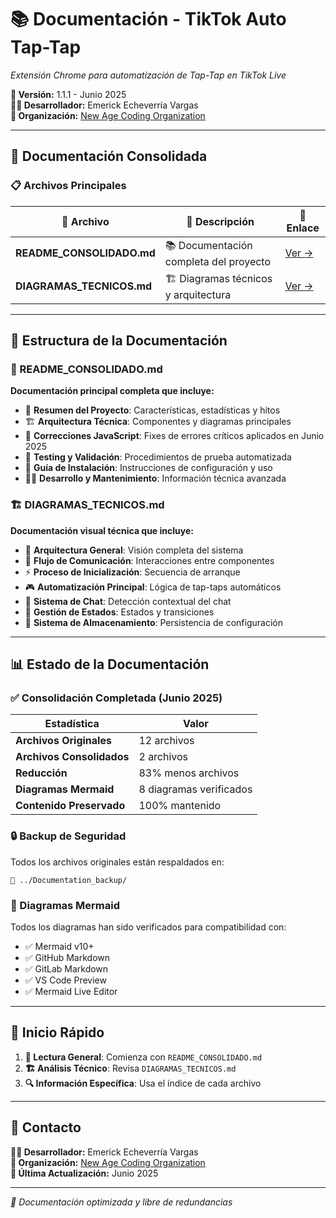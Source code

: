 # 📚 Documentación - TikTok Auto Tap-Tap

*Extensión Chrome para automatización de Tap-Tap en TikTok Live*

**📅 Versión:** 1.1.1 - Junio 2025  
**👨‍💻 Desarrollador:** Emerick Echeverría Vargas  
**🏢 Organización:** [New Age Coding Organization](https://newagecoding.org)

---

## 📖 Documentación Consolidada

### 📋 Archivos Principales

| 📄 Archivo | 📝 Descripción | 🔗 Enlace |
|------------|----------------|-----------|
| **README_CONSOLIDADO.md** | 📚 Documentación completa del proyecto | [Ver →](./README_CONSOLIDADO.md) |
| **DIAGRAMAS_TECNICOS.md** | 🏗️ Diagramas técnicos y arquitectura | [Ver →](./DIAGRAMAS_TECNICOS.md) |

---

## 🎯 Estructura de la Documentación

### 📖 README_CONSOLIDADO.md
**Documentación principal completa que incluye:**

- 🎯 **Resumen del Proyecto**: Características, estadísticas y hitos
- 🏗️ **Arquitectura Técnica**: Componentes y diagramas principales
- 🔧 **Correcciones JavaScript**: Fixes de errores críticos aplicados en Junio 2025
- 🧪 **Testing y Validación**: Procedimientos de prueba automatizada
- 🚀 **Guía de Instalación**: Instrucciones de configuración y uso
- 👨‍💻 **Desarrollo y Mantenimiento**: Información técnica avanzada

### 🏗️ DIAGRAMAS_TECNICOS.md
**Documentación visual técnica que incluye:**

- 🎯 **Arquitectura General**: Visión completa del sistema
- 🔄 **Flujo de Comunicación**: Interacciones entre componentes
- ⚡ **Proceso de Inicialización**: Secuencia de arranque
- 🎮 **Automatización Principal**: Lógica de tap-taps automáticos
- 💬 **Sistema de Chat**: Detección contextual del chat
- 🎨 **Gestión de Estados**: Estados y transiciones
- 💾 **Sistema de Almacenamiento**: Persistencia de configuración

---

## 📊 Estado de la Documentación

### ✅ Consolidación Completada (Junio 2025)

| Estadística | Valor |
|-------------|-------|
| **Archivos Originales** | 12 archivos |
| **Archivos Consolidados** | 2 archivos |
| **Reducción** | 83% menos archivos |
| **Diagramas Mermaid** | 8 diagramas verificados |
| **Contenido Preservado** | 100% mantenido |

### 🔒 Backup de Seguridad

Todos los archivos originales están respaldados en:
```
📁 ../Documentation_backup/
```

### 🎨 Diagramas Mermaid

Todos los diagramas han sido verificados para compatibilidad con:
- ✅ Mermaid v10+
- ✅ GitHub Markdown
- ✅ GitLab Markdown
- ✅ VS Code Preview
- ✅ Mermaid Live Editor

---

## 🚀 Inicio Rápido

1. **📖 Lectura General**: Comienza con `README_CONSOLIDADO.md`
2. **🏗️ Análisis Técnico**: Revisa `DIAGRAMAS_TECNICOS.md`
3. **🔍 Información Específica**: Usa el índice de cada archivo

---

## 📧 Contacto

**👨‍💻 Desarrollador:** Emerick Echeverría Vargas  
**🏢 Organización:** [New Age Coding Organization](https://newagecoding.org)  
**📅 Última Actualización:** Junio 2025

---

*🎉 Documentación optimizada y libre de redundancias*
